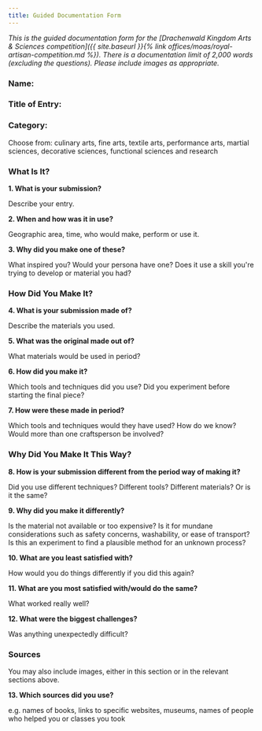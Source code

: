 ```yaml
---
title: Guided Documentation Form
---
```

_This is the guided documentation form for the [Drachenwald Kingdom Arts & Sciences competition]({{ site.baseurl }}{% link offices/moas/royal-artisan-competition.md %}). There is a documentation limit of 2,000 words (excluding the questions). Please include images as appropriate._


### Name:

### Title of Entry:

### Category:

Choose from: culinary arts, fine arts, textile arts, performance arts, martial sciences, decorative sciences, functional sciences and research

### What Is It?

**1. What is your submission?**

Describe your entry.



**2. When and how was it in use?**

Geographic area, time, who would make, perform or use it.



**3. Why did you make one of these?**

What inspired you? Would your persona have one? Does it use a skill you're trying to develop or material you had?



### How Did You Make It?

**4. What is your submission made of?**

Describe the materials you used. 


**5. What was the original made out of?**

What materials would be used in period?



**6. How did you make it?**

Which tools and techniques did you use? Did you experiment before starting the final piece?



**7. How were these made in period?**

Which tools and techniques would they have used? How do we know? Would more than one craftsperson be involved?



### Why Did You Make It This Way?

**8. How is your submission different from the period way of making it?**

Did you use different techniques? Different tools? Different materials? Or is it the same? 



**9. Why did you make it differently?**

Is the material not available or too expensive? Is it for mundane considerations such as safety concerns, washability, or ease of transport? Is this an experiment to find a plausible method for an unknown process?



**10. What are you least satisfied with?**

How would you do things differently if you did this again?



**11. What are you most satisfied with/would do the same?**

What worked really well?


**12. What were the biggest challenges?**

Was anything unexpectedly difficult?



### Sources

You may also include images, either in this section or in the relevant sections above.

**13. Which sources did you use?**

e.g. names of books, links to specific websites, museums, names of people who helped you or classes you took
